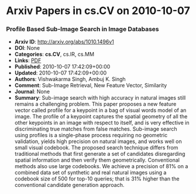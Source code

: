 # Arxiv Papers in cs.CV on 2010-10-07
### Profile Based Sub-Image Search in Image Databases
- **Arxiv ID**: http://arxiv.org/abs/1010.1496v1
- **DOI**: None
- **Categories**: **cs.CV**, cs.IR, cs.MM
- **Links**: [PDF](http://arxiv.org/pdf/1010.1496v1)
- **Published**: 2010-10-07 17:42:09+00:00
- **Updated**: 2010-10-07 17:42:09+00:00
- **Authors**: Vishwakarma Singh, Ambuj K. Singh
- **Comment**: Sub-Image Retrieval, New Feature Vector, Similarity
- **Journal**: None
- **Summary**: Sub-image search with high accuracy in natural images still remains a challenging problem. This paper proposes a new feature vector called profile for a keypoint in a bag of visual words model of an image. The profile of a keypoint captures the spatial geometry of all the other keypoints in an image with respect to itself, and is very effective in discriminating true matches from false matches. Sub-image search using profiles is a single-phase process requiring no geometric validation, yields high precision on natural images, and works well on small visual codebook. The proposed search technique differs from traditional methods that first generate a set of candidates disregarding spatial information and then verify them geometrically. Conventional methods also use large codebooks. We achieve a precision of 81% on a combined data set of synthetic and real natural images using a codebook size of 500 for top-10 queries; that is 31% higher than the conventional candidate generation approach.




